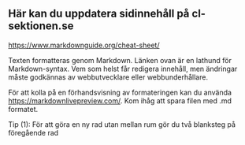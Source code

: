 ## Här kan du uppdatera sidinnehåll på cl-sektionen.se

https://www.markdownguide.org/cheat-sheet/

Texten formatteras genom Markdown. Länken ovan är en lathund för Markdown-syntax. Vem som helst får redigera innehåll, men ändringar måste godkännas av webbutvecklare eller webbunderhållare.

För att kolla på en förhandsvisning av formateringen kan du använda https://markdownlivepreview.com/. Kom ihåg att spara filen med .md formatet.

Tip (1): För att göra en ny rad utan mellan rum gör du två blanksteg på föregående rad
